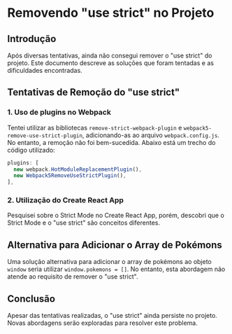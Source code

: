 # Removendo "use strict" no Projeto

## Introdução
Após diversas tentativas, ainda não consegui remover o "use strict" do projeto. Este documento descreve as soluções que foram tentadas e as dificuldades encontradas.

## Tentativas de Remoção do "use strict"

### 1. Uso de plugins no Webpack
Tentei utilizar as bibliotecas `remove-strict-webpack-plugin` e `webpack5-remove-use-strict-plugin`, adicionando-as ao arquivo `webpack.config.js`. No entanto, a remoção não foi bem-sucedida. Abaixo está um trecho do código utilizado:

```javascript
plugins: [
  new webpack.HotModuleReplacementPlugin(),
  new Webpack5RemoveUseStrictPlugin(),
],
```

### 2. Utilização do Create React App
Pesquisei sobre o Strict Mode no Create React App, porém, descobri que o Strict Mode e o "use strict" são conceitos diferentes.

## Alternativa para Adicionar o Array de Pokémons
Uma solução alternativa para adicionar o array de pokémons ao objeto `window` seria utilizar `window.pokemons = []`. No entanto, esta abordagem não atende ao requisito de remover o "use strict".

## Conclusão
Apesar das tentativas realizadas, o "use strict" ainda persiste no projeto. Novas abordagens serão exploradas para resolver este problema.
